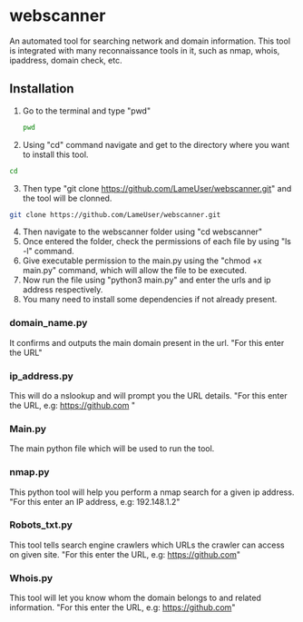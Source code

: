 # webscanner

An automated tool for searching network and domain information. This tool is integrated with many reconnaissance tools in it, such as nmap, whois, ipaddress, domain check, etc. 


## Installation

1. Go to the terminal and type "pwd"
   ```sh
   pwd
   ```

2. Using "cd" command navigate and get to the directory where you want to install this tool.
```sh
cd
```

3. Then type "git clone https://github.com/LameUser/webscanner.git" and the tool will be clonned.
```sh
git clone https://github.com/LameUser/webscanner.git
```

4. Then navigate to the webscanner folder using "cd webscanner"
5. Once entered the folder, check the permissions of each file by using "ls -l" command.
6. Give executable permission to the main.py using the "chmod +x main.py" command, which will allow the file to be executed.
7. Now run the file using "python3 main.py" and enter the urls and ip address respectively.
8. You many need to install some dependencies if not already present.




### domain_name.py

It confirms and outputs the main domain present in the url.
"For this enter the URL"

### ip_address.py

This will do a nslookup and will prompt you the URL details.
"For this enter the URL, e.g: https://github.com "

### Main.py

The main python file which will be used to run the tool.

### nmap.py

This python tool will help you perform a nmap search for a given ip address.
"For this enter an IP address, e.g: 192.148.1.2"

### Robots_txt.py

This tool tells search engine crawlers which URLs the crawler can access on given site.
"For this enter the URL, e.g: https://github.com"

### Whois.py

This tool will let you know whom the domain belongs to and related information.
"For this enter the URL, e.g: https://github.com"
